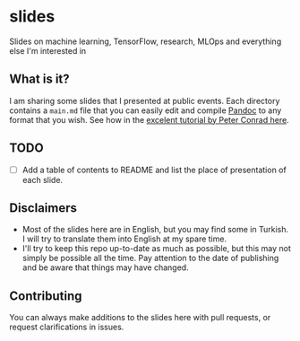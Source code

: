# slides
Slides on machine learning, TensorFlow, research, MLOps and everything else I'm interested in

## What is it?
I am sharing some slides that I presented at public events. Each directory contains a `main.md` file that you can easily edit and compile [Pandoc](https://pandoc.org/) to any format that you wish. See how in the [excelent tutorial by Peter Conrad here](https://stymied.medium.com/what-slides-from-markdown-5239ed31e7ac).

## TODO
- [ ] Add a table of contents to README and list the place of presentation of each slide.

## Disclaimers
- Most of the slides here are in English, but you may find some in Turkish. I will try to translate them into English at my spare time.
- I'll try to keep this repo up-to-date as much as possible, but this may not simply be possible all the time. Pay attention to the date of publishing and be aware that things may have changed.

## Contributing
You can always make additions to the slides here with pull requests, or request clarifications in issues.